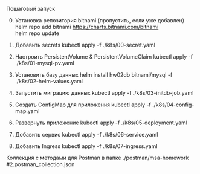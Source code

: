Пошаговый запуск

0. Установка репозитория bitnami (пропустить, если уже добавлен)  
helm repo add bitnami https://charts.bitnami.com/bitnami  
helm repo update

1. Добавить secrets
kubectl apply -f ./k8s/00-secret.yaml

2. Настроить PersistentVolume & PersistentVolumeClaim
kubectl apply -f ./k8s/01-mysql-pv.yaml

3. Установить базу данных
helm install hw02db bitnami/mysql -f ./k8s/02-helm-values.yaml

4. Запустить миграцию данных
kubectl apply -f ./k8s/03-initdb-job.yaml

5. Создать ConfigMap для приложения
kubectl apply -f ./k8s/04-config-map.yaml

6. Развернуть приложение
kubectl apply -f ./k8s/05-deployment.yaml

7. Добавить сервис
kubectl apply -f ./k8s/06-service.yaml

8. Добавить Ingress
kubectl apply -f ./k8s/07-ingress.yaml

Коллекция с методами для Postman в папке ./postman/msa-homework #2.postman_collection.json